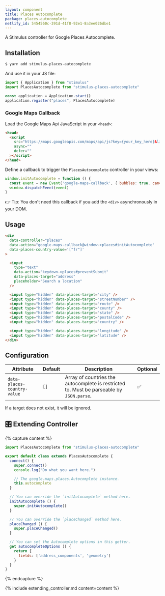 ```yaml
---
layout: component
title: Places Autocomplete
package: places-autocomplete
netlify_id: 5454560c-391d-41f8-92e1-8a3ee026dbe1
---
```


A Stimulus controller for Google Places Autocomplete.

## Installation

```bash
$ yarn add stimulus-places-autocomplete
```

And use it in your JS file:
```js
import { Application } from "stimulus"
import PlacesAutocomplete from "stimulus-places-autocomplete"

const application = Application.start()
application.register("places", PlacesAutocomplete)
```

### Google Maps Callback

Load the Google Maps Api JavaScript in your `<head>`:
```html
<head>
  <script
    src="https://maps.googleapis.com/maps/api/js?key={your_key_here}&libraries=places&callback=initAutocomplete"
    async=""
    defer=""
  ></script>
</head>
```

Define a callback to trigger the `PlacesAutocomplete` controller in your views:
```js
window.initAutocomplete = function () {
  const event = new Event('google-maps-callback', { bubbles: true, cancelable: true })
  window.dispatchEvent(event)
}
```

👉 Tip: You don't need this callback if you add the `<div>` asynchronously in your DOM.

## Usage

```html
<div
  data-controller="places"
  data-action="google-maps-callback@window->places#initAutocomplete"
  data-places-country-value='["fr"]'
>

  <input
    type="text"
    data-action="keydown->places#preventSubmit"
    data-places-target="address"
    placeholder="Search a location"
  />

  <input type="hidden" data-places-target="city" />
  <input type="hidden" data-places-target="streetNumber" />
  <input type="hidden" data-places-target="route" />
  <input type="hidden" data-places-target="county" />
  <input type="hidden" data-places-target="state" />
  <input type="hidden" data-places-target="postalCode" />
  <input type="hidden" data-places-target="country" />

  <input type="hidden" data-places-target="longitude" />
  <input type="hidden" data-places-target="latitude" />
</div>
```

## Configuration

| Attribute | Default | Description | Optional |
| --------- | ------- | ----------- | -------- |
| `data-places-country-value` | `[]` | Array of countries the autocomplete is restricted to. Must be parseable by `JSON.parse`. | ✅ |

If a target does not exist, it will be ignored.

## 🎛 Extending Controller

{% capture content %}
```js
import PlacesAutocomplete from "stimulus-places-autocomplete"

export default class extends PlacesAutocomplete {
  connect() {
    super.connect()
    console.log("Do what you want here.")

    // The google.maps.places.Autocomplete instance.
    this.autocomplete
  }

  // You can override the `initAutocomplete` method here.
  initAutocomplete () {
    super.initAutocomplete()
  }

  // You can override the `placeChanged` method here.
  placeChanged () {
    super.placeChanged()
  }

  // You can set the Autocomplete options in this getter.
  get autocompleteOptions () {
    return {
      fields: ['address_components', 'geometry']
    }
  }
}
```
{% endcapture %}

{% include extending_controller.md content=content %}
